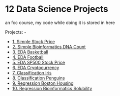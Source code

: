 # 12 Data Science Projects
an fcc course, my code while doing it is stored in here

Projects: -
- [1. Simple Stock Price](./project1/)
- [2. Simple Bioinformatics DNA Count](./project2/)
- [3. EDA Basketball](./project3/)
- [4. EDA Football](./project4/)
- [5. EDA SP500 Stock Price](./project5/)
- [6. EDA Cryptocurrency](./project6/)
- [7. Classification Iris](./project7/)
- [8. Classification Penguins](./project8/)
- [9. Regression Boston Housing](./project9/)
- [10. Regression Bioinformatics Solubility](./project10/)
<!-- 11. Deploy to Heroku -->
<!-- 12. Deploy to Streamlit Sharing -->
